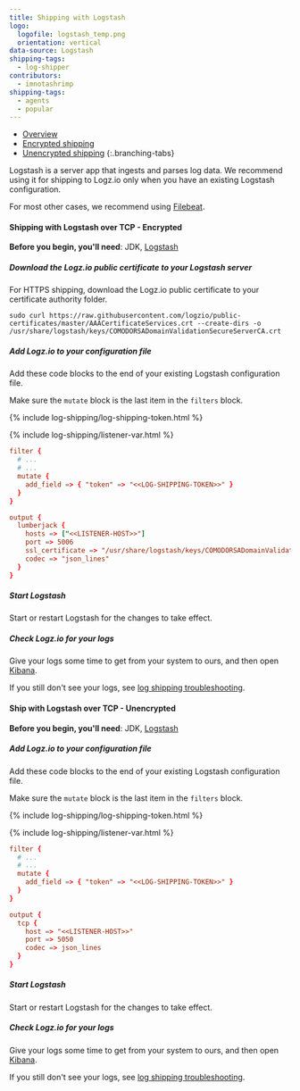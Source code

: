 ```yaml
---
title: Shipping with Logstash
logo:
  logofile: logstash_temp.png
  orientation: vertical
data-source: Logstash
shipping-tags:
  - log-shipper
contributors:
  - imnotashrimp
shipping-tags:
  - agents
  - popular
---
```



<!-- tabContainer:start -->
<div class="branching-container">

* [Overview](#overview)
* [Encrypted shipping](#encrypted)
* [Unencrypted shipping](#unencrypted)
{:.branching-tabs}


<!-- tab:start -->
<div id="overview">

Logstash is a server app that ingests and parses log data.
We recommend using it for shipping to Logz.io only when you have an existing Logstash configuration.

For most other cases, we recommend using [Filebeat]({{site.baseurl}}/shipping/shippers/filebeat.html).

</div>
<!-- tab:end -->

<!-- tab:start -->
<div id="encrypted">

#### Shipping with Logstash over TCP - Encrypted

**Before you begin, you'll need**: JDK, [Logstash](https://www.elastic.co/guide/en/logstash/current/installing-logstash.html)

<div class="tasklist">


##### Download the Logz.io public certificate to your Logstash server

For HTTPS shipping, download the Logz.io public certificate to your certificate authority folder.


```shell
sudo curl https://raw.githubusercontent.com/logzio/public-certificates/master/AAACertificateServices.crt --create-dirs -o /usr/share/logstash/keys/COMODORSADomainValidationSecureServerCA.crt
```



##### Add Logz.io to your configuration file

Add these code blocks to the end of your existing Logstash configuration file.

Make sure the `mutate` block is the last item in the `filters` block.

{% include log-shipping/log-shipping-token.html %}

{% include log-shipping/listener-var.html %}

```conf
filter {
  # ...
  # ...
  mutate {
    add_field => { "token" => "<<LOG-SHIPPING-TOKEN>>" }
  }
}

output {
  lumberjack {
    hosts => ["<<LISTENER-HOST>>"]
    port => 5006
    ssl_certificate => "/usr/share/logstash/keys/COMODORSADomainValidationSecureServerCA.crt"
    codec => "json_lines"
  }
}
```

##### Start Logstash

Start or restart Logstash for the changes to take effect.

##### Check Logz.io for your logs

Give your logs some time to get from your system to ours, and then open [Kibana](https://app.logz.io/#/dashboard/kibana).

If you still don't see your logs, see [log shipping troubleshooting]({{site.baseurl}}/user-guide/log-shipping/log-shipping-troubleshooting.html).

</div>

</div>
<!-- tab:end -->

<!-- tab:start -->
<div id="unencrypted">

#### Ship with Logstash over TCP - Unencrypted

**Before you begin, you'll need**: JDK, [Logstash](https://www.elastic.co/guide/en/logstash/current/installing-logstash.html)

<div class="tasklist">

##### Add Logz.io to your configuration file

Add these code blocks to the end of your existing Logstash configuration file.

Make sure the `mutate` block is the last item in the `filters` block.

{% include log-shipping/log-shipping-token.html %}

{% include log-shipping/listener-var.html %}

```conf
filter {
  # ...
  # ...
  mutate {
    add_field => { "token" => "<<LOG-SHIPPING-TOKEN>>" }
  }
}

output {
  tcp {
    host => "<<LISTENER-HOST>>"
    port => 5050
    codec => json_lines
  }
}
```

##### Start Logstash

Start or restart Logstash for the changes to take effect.

##### Check Logz.io for your logs

Give your logs some time to get from your system to ours, and then open [Kibana](https://app.logz.io/#/dashboard/kibana).

If you still don't see your logs, see [log shipping troubleshooting]({{site.baseurl}}/user-guide/log-shipping/log-shipping-troubleshooting.html).


</div>
</div>
<!-- tab:end -->

</div>
<!-- tabContainer:end -->
